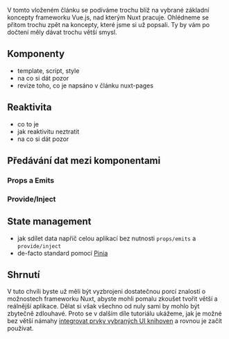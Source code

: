 V tomto vloženém článku se podíváme trochu blíž na vybrané základní koncepty frameworku Vue.js, nad kterým Nuxt pracuje. Ohlédneme se přitom trochu zpět na koncepty, které jsme si už popsali. Ty by vám po dočtení měly dávat trochu větší smysl.

## Komponenty
- template, script, style
- na co si dát pozor
- revize toho, co je napsáno v článku nuxt-pages

## Reaktivita
- co to je
- jak reaktivitu neztratit
- na co si dát pozor

## Předávání dat mezi komponentami
### Props a Emits
### Provide/Inject

## State management
- jak sdílet data napříč celou aplikací bez nutnosti `props/emits` a `provide/inject`
- de-facto standard pomocí [Pinia](/article/nuxt-pinia)

## Shrnutí

V tuto chvíli byste už měli být vyzbrojeni dostatečnou porcí znalostí o možnostech frameworku Nuxt, abyste mohli pomalu zkoušet tvořit větší a reálnější aplikace. Dělat si však všechno od nuly sami by mohlo být zbytečně zdlouhavé. Proto se v dalším díle tutoriálu ukážeme, jak je možné bez větší námahy [integrovat prvky vybraných UI knihoven](/article/nuxt-ui) a rovnou je začít používat. 
